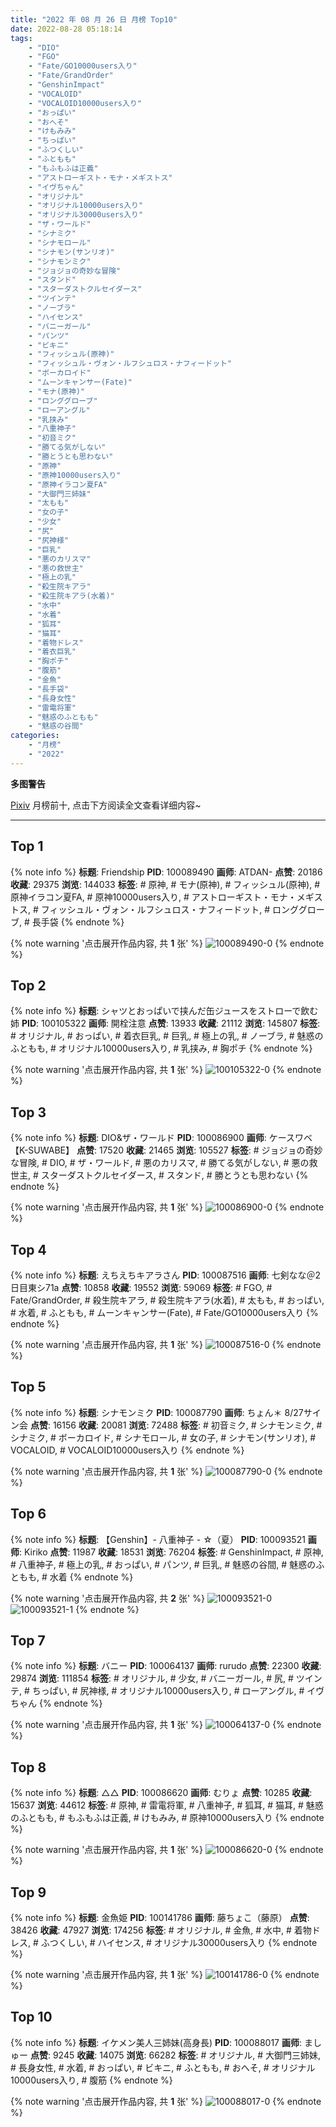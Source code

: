 ```yaml
---
title: "2022 年 08 月 26 日 月榜 Top10"
date: 2022-08-28 05:18:14
tags:
    - "DIO"
    - "FGO"
    - "Fate/GO10000users入り"
    - "Fate/GrandOrder"
    - "GenshinImpact"
    - "VOCALOID"
    - "VOCALOID10000users入り"
    - "おっぱい"
    - "おへそ"
    - "けもみみ"
    - "ちっぱい"
    - "ふつくしい"
    - "ふともも"
    - "もふもふは正義"
    - "アストローギスト・モナ・メギストス"
    - "イヴちゃん"
    - "オリジナル"
    - "オリジナル10000users入り"
    - "オリジナル30000users入り"
    - "ザ・ワールド"
    - "シナミク"
    - "シナモロール"
    - "シナモン(サンリオ)"
    - "シナモンミク"
    - "ジョジョの奇妙な冒険"
    - "スタンド"
    - "スターダストクルセイダース"
    - "ツインテ"
    - "ノーブラ"
    - "ハイセンス"
    - "バニーガール"
    - "パンツ"
    - "ビキニ"
    - "フィッシュル(原神)"
    - "フィッシュル・ヴォン・ルフシュロス・ナフィードット"
    - "ボーカロイド"
    - "ムーンキャンサー(Fate)"
    - "モナ(原神)"
    - "ロンググローブ"
    - "ローアングル"
    - "乳挟み"
    - "八重神子"
    - "初音ミク"
    - "勝てる気がしない"
    - "勝とうとも思わない"
    - "原神"
    - "原神10000users入り"
    - "原神イラコン夏FA"
    - "大御門三姉妹"
    - "太もも"
    - "女の子"
    - "少女"
    - "尻"
    - "尻神様"
    - "巨乳"
    - "悪のカリスマ"
    - "悪の救世主"
    - "極上の乳"
    - "殺生院キアラ"
    - "殺生院キアラ(水着)"
    - "水中"
    - "水着"
    - "狐耳"
    - "猫耳"
    - "着物ドレス"
    - "着衣巨乳"
    - "胸ポチ"
    - "腹筋"
    - "金魚"
    - "長手袋"
    - "長身女性"
    - "雷電将軍"
    - "魅惑のふともも"
    - "魅惑の谷間"
categories:
    - "月榜"
    - "2022"
---
```


<i class="fa fa-triangle-exclamation"></i>**多图警告**<i class="fa fa-triangle-exclamation"></i>

[Pixiv](https://www.pixiv.net/) 月榜前十, 点击下方阅读全文查看详细内容~

<!-- more -->

---

## Top 1

{% note info %}
**标题**: Friendship
**PID**: 100089490 **画师**: ATDAN-
**点赞**: 20186 **收藏**: 29375 **浏览**: 144033
**标签**: # 原神, # モナ(原神), # フィッシュル(原神), # 原神イラコン夏FA, # 原神10000users入り, # アストローギスト・モナ・メギストス, # フィッシュル・ヴォン・ルフシュロス・ナフィードット, # ロンググローブ, # 長手袋
{% endnote %}

{% note warning '点击展开作品内容, 共 **1** 张' %}
![100089490-0](https://i.pixiv.re/img-original/img/2022/07/30/14/13/13/100089490_p0.jpg)
{% endnote %}

## Top 2

{% note info %}
**标题**: シャツとおっぱいで挟んだ缶ジュースをストローで飲む姉
**PID**: 100105322 **画师**: 開栓注意
**点赞**: 13933 **收藏**: 21112 **浏览**: 145807
**标签**: # オリジナル, # おっぱい, # 着衣巨乳, # 巨乳, # 極上の乳, # ノーブラ, # 魅惑のふともも, # オリジナル10000users入り, # 乳挟み, # 胸ポチ
{% endnote %}

{% note warning '点击展开作品内容, 共 **1** 张' %}
![100105322-0](https://i.pixiv.re/img-original/img/2022/07/30/19/41/02/100105322_p0.jpg)
{% endnote %}

## Top 3

{% note info %}
**标题**: DIO&ザ・ワールド
**PID**: 100086900 **画师**: ケースワベ【K-SUWABE】
**点赞**: 17520 **收藏**: 21465 **浏览**: 105527
**标签**: # ジョジョの奇妙な冒険, # DIO, # ザ・ワールド, # 悪のカリスマ, # 勝てる気がしない, # 悪の救世主, # スターダストクルセイダース, # スタンド, # 勝とうとも思わない
{% endnote %}

{% note warning '点击展开作品内容, 共 **1** 张' %}
![100086900-0](https://i.pixiv.re/img-original/img/2022/07/30/00/02/36/100086900_p0.jpg)
{% endnote %}

## Top 4

{% note info %}
**标题**: えちえちキアラさん
**PID**: 100087516 **画师**: 七剣なな＠2日目東シ71a
**点赞**: 10858 **收藏**: 19552 **浏览**: 59069
**标签**: # FGO, # Fate/GrandOrder, # 殺生院キアラ, # 殺生院キアラ(水着), # 太もも, # おっぱい, # 水着, # ふともも, # ムーンキャンサー(Fate), # Fate/GO10000users入り
{% endnote %}

{% note warning '点击展开作品内容, 共 **1** 张' %}
![100087516-0](https://i.pixiv.re/img-original/img/2022/07/30/00/17/08/100087516_p0.jpg)
{% endnote %}

## Top 5

{% note info %}
**标题**: シナモンミク
**PID**: 100087790 **画师**: ちょん＊ 8/27サイン会
**点赞**: 16156 **收藏**: 20081 **浏览**: 72488
**标签**: # 初音ミク, # シナモンミク, # シナミク, # ボーカロイド, # シナモロール, # 女の子, # シナモン(サンリオ), # VOCALOID, # VOCALOID10000users入り
{% endnote %}

{% note warning '点击展开作品内容, 共 **1** 张' %}
![100087790-0](https://i.pixiv.re/img-original/img/2022/07/30/00/26/07/100087790_p0.png)
{% endnote %}

## Top 6

{% note info %}
**标题**: 【Genshin】-  八重神子 - ☆（夏）
**PID**: 100093521 **画师**: Kiriko
**点赞**: 11987 **收藏**: 18531 **浏览**: 76204
**标签**: # GenshinImpact, # 原神, # 八重神子, # 極上の乳, # おっぱい, # パンツ, # 巨乳, # 魅惑の谷間, # 魅惑のふともも, # 水着
{% endnote %}

{% note warning '点击展开作品内容, 共 **2** 张' %}
![100093521-0](https://i.pixiv.re/img-original/img/2022/07/30/08/00/04/100093521_p0.png)
![100093521-1](https://i.pixiv.re/img-original/img/2022/07/30/08/00/04/100093521_p1.png)
{% endnote %}

## Top 7

{% note info %}
**标题**: バニー
**PID**: 100064137 **画师**: rurudo
**点赞**: 22300 **收藏**: 29874 **浏览**: 111854
**标签**: # オリジナル, # 少女, # バニーガール, # 尻, # ツインテ, # ちっぱい, # 尻神様, # オリジナル10000users入り, # ローアングル, # イヴちゃん
{% endnote %}

{% note warning '点击展开作品内容, 共 **1** 张' %}
![100064137-0](https://i.pixiv.re/img-original/img/2022/07/29/00/00/32/100064137_p0.jpg)
{% endnote %}

## Top 8

{% note info %}
**标题**: △△
**PID**: 100086620 **画师**: むりょ
**点赞**: 10285 **收藏**: 15637 **浏览**: 44612
**标签**: # 原神, # 雷電将軍, # 八重神子, # 狐耳, # 猫耳, # 魅惑のふともも, # もふもふは正義, # けもみみ, # 原神10000users入り
{% endnote %}

{% note warning '点击展开作品内容, 共 **1** 张' %}
![100086620-0](https://i.pixiv.re/img-original/img/2022/07/30/00/00/01/100086620_p0.png)
{% endnote %}

## Top 9

{% note info %}
**标题**: 金魚姫
**PID**: 100141786 **画师**: 藤ちょこ（藤原）
**点赞**: 38426 **收藏**: 47927 **浏览**: 174256
**标签**: # オリジナル, # 金魚, # 水中, # 着物ドレス, # ふつくしい, # ハイセンス, # オリジナル30000users入り
{% endnote %}

{% note warning '点击展开作品内容, 共 **1** 张' %}
![100141786-0](https://i.pixiv.re/img-original/img/2022/08/01/00/03/38/100141786_p0.png)
{% endnote %}

## Top 10

{% note info %}
**标题**: イケメン美人三姉妹(高身長)
**PID**: 100088017 **画师**: ましゅー
**点赞**: 9245 **收藏**: 14075 **浏览**: 66282
**标签**: # オリジナル, # 大御門三姉妹, # 長身女性, # 水着, # おっぱい, # ビキニ, # ふともも, # おへそ, # オリジナル10000users入り, # 腹筋
{% endnote %}

{% note warning '点击展开作品内容, 共 **1** 张' %}
![100088017-0](https://i.pixiv.re/img-original/img/2022/07/30/00/34/53/100088017_p0.jpg)
{% endnote %}
